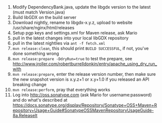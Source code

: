 1. Modify DependencyBank.java, update the libgdx version to the latest (must match Version.java)
2. Build libGDX on the build server
3. Download nightly, rename to libgdx-x.y.z, upload to website /usr/share/nginx/html/releases
4. Setup pgp keys and settings.xml for Maven release, ask Mario
5. pull in the latest changes into your local libGDX repository
6. pull in the latest nightlies via `ant -f fetch.xml`
7. `mvn release:clean`, this should print `BUILD SUCCESSFUL`, if not, you've done something wrong
7. `mvn release:prepare -DdryRun=true` to test the prepare, see http://www.jroller.com/robertburrelldonkin/entry/apache_using_dry_run_with
7. `mvn release:prepare`, enter the release version number, then make sure the new snapshot version is x.y.z+1 or x.y+1.0 if you released an API breaking change
8. `mvn release:perform`, pray that everything works
9. Log into http://oss.sonatype.com (ask Mario for username:password) and do what's described at https://docs.sonatype.org/display/Repository/Sonatype+OSS+Maven+Repository+Usage+Guide#SonatypeOSSMavenRepositoryUsageGuide-8a.ReleaseIt